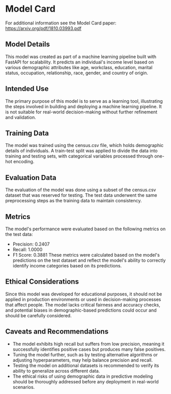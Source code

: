 # Model Card

For additional information see the Model Card paper: https://arxiv.org/pdf/1810.03993.pdf

## Model Details
This model was created as part of a machine learning pipeline built with FastAPI for scalability. It predicts an individual's income level based on various demographic attributes like age, workclass, education, marital status, occupation, relationship, race, gender, and country of origin.

## Intended Use
The primary purpose of this model is to serve as a learning tool, illustrating the steps involved in building and deploying a machine learning pipeline. It is not suitable for real-world decision-making without further refinement and validation.

## Training Data
The model was trained using the census.csv file, which holds demographic details of individuals. A train-test split was applied to divide the data into training and testing sets, with categorical variables processed through one-hot encoding.

## Evaluation Data
The evaluation of the model was done using a subset of the census.csv dataset that was reserved for testing. The test data underwent the same preprocessing steps as the training data to maintain consistency.

## Metrics
The model's performance were evaluated based on the following metrics on the test data:
* Precision: 0.2407
* Recall: 1.0000
* F1 Score: 0.3881
These metrics were calculated based on the model's predictions on the test dataset and reflect the model's ability to correctly identify income categories based on its predictions.

## Ethical Considerations
Since this model was developed for educational purposes, it should not be applied in production environments or used in decision-making processes that affect people. The model lacks critical fairness and accuracy checks, and potential biases in demographic-based predictions could occur and should be carefully considered.

## Caveats and Recommendations
* The model exhibits high recall but suffers from low precision, meaning it successfully identifies positive cases but produces many false positives.
* Tuning the model further, such as by testing alternative algorithms or adjusting hyperparameters, may help balance precision and recall.
* Testing the model on additional datasets is recommended to verify its ability to generalize across different data.
* The ethical risks of using demographic data in predictive modeling should be thoroughly addressed before any deployment in real-world scenarios.